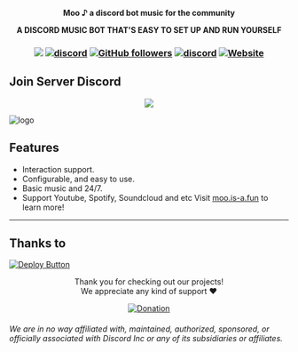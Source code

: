 <div align="center">
  <strong>
      <p>Moo ♪  a discord bot music for the community</p>
    <p>A DISCORD MUSIC BOT THAT'S EASY TO SET UP AND RUN YOURSELF</p>
  </strong>
<h3 align="center">

![](https://visitor-badge.laobi.icu/badge?page_id=lrmn7.lrmn7&)
[![discord](https://img.shields.io/badge/Invite_Bot-5865F2.svg?&style=flat-square&logo=discord&logoColor=white&link=https://discord.com/api/oauth2/authorize?client_id=1135151608565616662&permissions=689379470656&scope=bot%20applications.commands)](https://discord.com/api/oauth2/authorize?client_id=1135151608565616662&permissions=689379470656&scope=bot%20applications.commands)
[![GitHub followers](https://img.shields.io/github/followers/moo-7?label=Follow&style=social)](https://github.com/moo-7)
[![discord](https://img.shields.io/badge/Join_Discord-5865F2.svg?&style=flat-square&logo=discord&logoColor=white&link=https://discord.gg/WFfjrQxnfH)](https://discord.gg/WFfjrQxnfH)
[![Website](https://img.shields.io/badge/Website-Visit%20Now-blue?style=flat&logo=About.me&logoColor=white)](https://moo.is-a.fun)

</h3>
</div>

## Join Server Discord
<p align="center"> 
  <a href="https://discord.gg/WFfjrQxnfH" target="_blank"> <img src="https://discordapp.com/api/guilds/1088032923443277824/widget.png?style=banner2"/> </a> 
</p>

![logo](https://cdn.discordapp.com/attachments/1098969636306960465/1154375372981424178/ogmoo.png)

## Features
- Interaction support.
- Configurable, and easy to use.
- Basic music and 24/7.
- Support Youtube, Spotify, Soundcloud and etc
Visit [moo.is-a.fun](https://moo.is-a.fun/) to learn more!

----
## Thanks to 
[![Deploy Button](https://cdn.hop.io/assets/deploy-button/button.svg)](https://hop.io/r/lrmn/)

<p align="center">Thank you for checking out our projects!<br>We appreciate any kind of support ❤️</p>
<p align="center">
  <a href="https://www.buymeacoffee.com/LRMN">
    <img alt="Donation" src="https://www.buymeacoffee.com/assets/img/custom_images/orange_img.png">
  </a>
</p>

###### We are in no way affiliated with, maintained, authorized, sponsored, or officially associated with Discord Inc or any of its subsidiaries or affiliates.
<!-- Heavily inspired by https://github.com/crunchy-lab !-->
